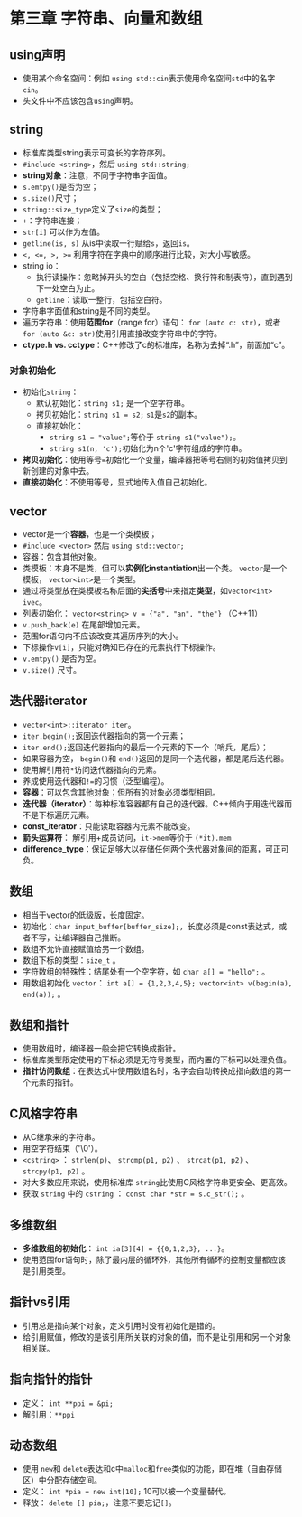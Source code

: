 # 第三章 字符串、向量和数组

## using声明
- 使用某个命名空间：例如 `using std::cin`表示使用命名空间`std`中的名字`cin`。
- 头文件中不应该包含`using`声明。

## string
- 标准库类型string表示可变长的字符序列。
- `#include <string>`，然后 `using std::string;`
- **string对象**：注意，不同于字符串字面值。
- `s.emtpy()`是否为空；
- `s.size()`尺寸；
- `string::size_type`定义了`size`的类型；
- `+`：字符串连接；
- `str[i]` 可以作为左值。
- `getline(is, s)` 从is中读取一行赋给`s`，返回`is`。
- `<, <=, >, >=` 利用字符在字典中的顺序进行比较，对大小写敏感。
- string io：
    - 执行读操作：忽略掉开头的空白（包括空格、换行符和制表符），直到遇到下一处空白为止。
    - `getline`：读取一整行，包括空白符。
- 字符串字面值和string是不同的类型。
- 遍历字符串：使用**范围for**（range for）语句： `for (auto c: str)`，或者 `for (auto &c: str)`使用引用直接改变字符串中的字符。 
- **ctype.h vs. cctype**：C++修改了c的标准库，名称为去掉“.h”，前面加“c”。

### 对象初始化
   - 初始化`string`：
      - 默认初始化：`string s1;` 是一个空字符串。
      - 拷贝初始化：`string s1 = s2;` `s1`是`s2`的副本。
      - 直接初始化：
        - `string s1 = "value";`等价于 `string s1("value");`。
        - `string s1(n, 'c');`初始化为n个'c'字符组成的字符串。
  - **拷贝初始化**：使用等号`=`初始化一个变量，编译器把等号右侧的初始值拷贝到新创建的对象中去。
  - **直接初始化**：不使用等号，显式地传入值自己初始化。

## vector
- vector是一个**容器**，也是一个类模板；
- `#include <vector>` 然后 `using std::vector;`
- 容器：包含其他对象。
- 类模板：本身不是类，但可以**实例化instantiation**出一个类。 `vector`是一个模板， `vector<int>`是一个类型。
- 通过将类型放在类模板名称后面的**尖括号**中来指定**类型**，如`vector<int> ivec`。
- 列表初始化： `vector<string> v = {"a", "an", "the"}` （C++11）
- `v.push_back(e)` 在尾部增加元素。
- 范围for语句内不应该改变其遍历序列的大小。
- 下标操作`v[i]`，只能对确知已存在的元素执行下标操作。
- `v.emtpy()` 是否为空。
- `v.size()` 尺寸。

## 迭代器iterator
- `vector<int>::iterator iter`。
- `iter.begin();`返回迭代器指向的第一个元素；
- `iter.end();`返回迭代器指向的最后一个元素的下一个（哨兵，尾后）；
- 如果容器为空， `begin()`和 `end()`返回的是同一个迭代器，都是尾后迭代器。
- 使用解引用符`*`访问迭代器指向的元素。
- 养成使用迭代器和`!=`的习惯（泛型编程）。
- **容器**：可以包含其他对象；但所有的对象必须类型相同。
- **迭代器（iterator）**：每种标准容器都有自己的迭代器。C++倾向于用迭代器而不是下标遍历元素。
- **const_iterator**：只能读取容器内元素不能改变。
- **箭头运算符**： 解引用+成员访问，`it->mem`等价于 `(*it).mem`
- **difference_type**：保证足够大以存储任何两个迭代器对象间的距离，可正可负。

## 数组
- 相当于vector的低级版，长度固定。
- 初始化：`char input_buffer[buffer_size];`，长度必须是const表达式，或者不写，让编译器自己推断。
- 数组不允许直接赋值给另一个数组。
- 数组下标的类型：`size_t` 。
- 字符数组的特殊性：结尾处有一个空字符，如 `char a[] = "hello";` 。
- 用数组初始化 `vector`： `int a[] = {1,2,3,4,5}; vector<int> v(begin(a), end(a));` 。

## 数组和指针
- 使用数组时，编译器一般会把它转换成指针。
- 标准库类型限定使用的下标必须是无符号类型，而内置的下标可以处理负值。 
- **指针访问数组**：在表达式中使用数组名时，名字会自动转换成指向数组的第一个元素的指针。

## C风格字符串
- 从C继承来的字符串。
- 用空字符结束（'\0'）。
- `<cstring>` ： `strlen(p)`、 `strcmp(p1, p2)` 、 `strcat(p1, p2)` 、 `strcpy(p1, p2)` 。
- 对大多数应用来说，使用标准库 `string`比使用C风格字符串更安全、更高效。
- 获取 `string` 中的 `cstring` ： `const char *str = s.c_str();` 。

## 多维数组
- **多维数组的初始化**： `int ia[3][4] = {{0,1,2,3}, ...}`。
- 使用范围for语句时，除了最内层的循环外，其他所有循环的控制变量都应该是引用类型。

## 指针vs引用
- 引用总是指向某个对象，定义引用时没有初始化是错的。
- 给引用赋值，修改的是该引用所关联的对象的值，而不是让引用和另一个对象相关联。

## 指向指针的指针
- 定义： `int **ppi = &pi;`
- 解引用：`**ppi`

## 动态数组
- 使用 `new`和 `delete`表达和c中`malloc`和`free`类似的功能，即在堆（自由存储区）中分配存储空间。
- 定义： `int *pia = new int[10];` 10可以被一个变量替代。
- 释放： `delete [] pia;`，注意不要忘记`[]`。





